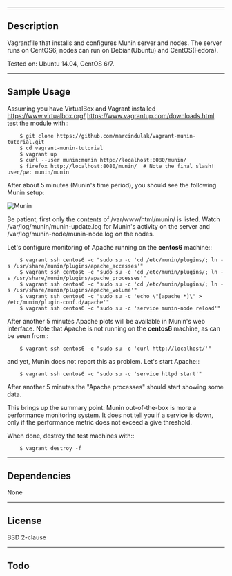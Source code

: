 -----------
Description
-----------

Vagrantfile that installs and configures Munin server and nodes.
The server runs on CentOS6, nodes can run on Debian(Ubuntu) and CentOS(Fedora).

Tested on: Ubuntu 14.04, CentOS 6/7.

------------
Sample Usage
------------

Assuming you have VirtualBox and Vagrant installed
https://www.virtualbox.org/ https://www.vagrantup.com/downloads.html
test the module with::

        $ git clone https://github.com/marcindulak/vagrant-munin-tutorial.git
        $ cd vagrant-munin-tutorial
        $ vagrant up
        $ curl --user munin:munin http://localhost:8080/munin/
        $ firefox http://localhost:8080/munin/  # Note the final slash! user/pw: munin/munin

After about 5 minutes (Munin's time period),
you should see the following Munin setup:

![Munin](https://raw.github.com/marcindulak/vagrant-munin-tutorial/master/screenshots/munin.png)

Be patient, first only the contents of /var/www/html/munin/ is listed.
Watch /var/log/munin/munin-update.log for Munin's activity on the server
and /var/log/munin-node/munin-node.log on the nodes.

Let's configure monitoring of Apache running on the **centos6** machine::

        $ vagrant ssh centos6 -c "sudo su -c 'cd /etc/munin/plugins/; ln -s /usr/share/munin/plugins/apache_accesses'"
        $ vagrant ssh centos6 -c "sudo su -c 'cd /etc/munin/plugins/; ln -s /usr/share/munin/plugins/apache_processes'"
        $ vagrant ssh centos6 -c "sudo su -c 'cd /etc/munin/plugins/; ln -s /usr/share/munin/plugins/apache_volume'"
        $ vagrant ssh centos6 -c "sudo su -c 'echo \"[apache_*]\" > /etc/munin/plugin-conf.d/apache'"
        $ vagrant ssh centos6 -c "sudo su -c 'service munin-node reload'"

After another 5 minutes Apache plots will be available in Munin's web interface.
Note that Apache is not running on the **centos6** machine, as can be seen from::

        $ vagrant ssh centos6 -c "sudo su -c 'curl http://localhost/'"

and yet, Munin does not report this as problem. Let's start Apache::

        $ vagrant ssh centos6 -c "sudo su -c 'service httpd start'"

After another 5 minutes the "Apache processes" should start showing some data.

This brings up the summary point: Munin out-of-the-box is more a performance
monitoring system. It does not tell you if a service is down, only if
the performance metric does not exceed a give threshold.

When done, destroy the test machines with::

        $ vagrant destroy -f


------------
Dependencies
------------

None


-------
License
-------

BSD 2-clause


----
Todo
----

